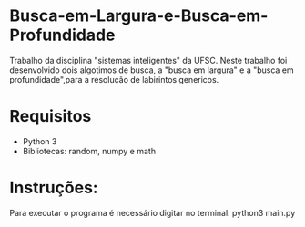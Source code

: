 # Busca-em-Largura-e-Busca-em-Profundidade

Trabalho da disciplina "sistemas inteligentes" da UFSC. Neste trabalho foi desenvolvido dois algotimos de busca, a 
"busca em largura" e a "busca em profundidade",para a resolução de labirintos genericos. 

# Requisitos
* Python 3
* Bibliotecas: random, numpy e math

# Instruções: 
Para executar o programa é necessário digitar no terminal: python3 main.py
